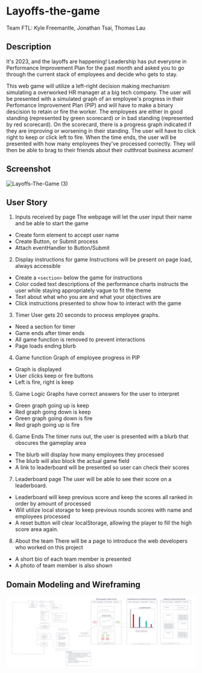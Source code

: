# Layoffs-the-game

Team FTL: Kyle Freemantle, Jonathan Tsai, Thomas Lau

## Description

It's 2023, and the layoffs are happening! Leadership has put everyone in Performance Improvement Plan for the past month and asked you to go through the current stack of employees and decide who gets to stay.

This web game will utilize a left-right decision making mechanism simulating a overworked HR manager at a big tech company. The user will be presented with a simulated graph of an employee's progress in their Perfomance Improvement Plan (PIP) and will have to make a binary descision to retain or fire the worker. The employees are either in good standing (represented by green scorecard) or in bad standing (represented by red scorecard). On the scorecard, there is a progress graph indicated if they are improving or worsening in their standing. The user will have to click right to keep or click left to fire. When the time ends, the user will be presented with how many employees they've processed correctly. They will then be able to brag to their friends about their cutthroat business acumen!

## Screenshot
![Layoffs-The-Game (3)](https://github.com/team-FTL/layoffs-the-game/assets/120158188/a57fd7ce-2a74-444c-894a-e13838237b5e)

## User Story

1) Inputs received by page
The webpage will let the user input their name and be able to start the game

- Create form element to accept user name
- Create Button, or Submit process
- Attach eventHandler to Button/Submit

2) Display instructions for game
Instructions will be present on page load, always accessible

- Create a `<section>` below the game for instructions
- Color coded text descriptions of the performance charts instructs the user while staying appropriately vague to fit the theme
- Text about what who you are and what your objectives are
- Click instructions presented to show how to interact with the game

3) Timer
User gets 20 seconds to process employee graphs.

- Need a section for timer
- Game ends after timer ends
- All game function is removed to prevent interactions
- Page loads ending blurb

4) Game function
Graph of employee progress in PIP

- Graph is displayed
- User clicks keep or fire buttons
- Left is fire, right is keep

5) Game Logic
Graphs have correct answers for the user to interpret

- Green graph going up is keep
- Red graph going down is keep
- Green graph going down is fire
- Red graph going up is fire

6) Game Ends
The timer runs out, the user is presented with a blurb that obscures the gameplay area

- The blurb will display how many employees they processed
- The blurb will also block the actual game field
- A link to leaderboard will be presented so user can check their scores

7) Leaderboard page
The user will be able to see their score on a leaderboard.

- Leaderboard will keep previous score and keep the scores all ranked in order by amount of processed
- Will utilize local storage to keep previous rounds scores with name and employees processed
- A reset button will clear localStorage, allowing the player to fill the high score area again.

8) About the team
There will be a page to introduce the web developers who worked on this project

- A short bio of each team member is presented
- A photo of team member is also shown


## Domain Modeling and Wireframing


![Domain Modeling and Wireframing](img/WireframeAndUML.png)
